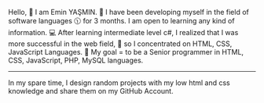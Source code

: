 Hello,
🤗 I am Emin YAŞMIN.
💫 I have been developing myself in the field of software languages 
🕦 for 3 months. I am open to learning any kind of information. 
💻 After learning intermediate level c#, I realized that I was more successful in the web field,
📓 so I concentrated on HTML, CSS, JavaScript Languages. 
🎯 My goal = to be a Senior programmer in HTML, CSS, JavaScript, PHP, MySQL languages.
________________
In my spare time, 
I design random projects with my low html and css knowledge and share them on my GitHub Account.
